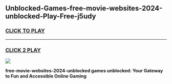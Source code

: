 
## Unblocked-Games-free-movie-websites-2024-unblocked-Play-Free-j5udy
<h3>
<a href="https://premium76.site?title=free-movie-websites-2024-unblocked&ref=18A1">CLICK TO PLAY</a></h3>
<hr>

<h3>
<a href="https://premium76.site?title=free-movie-websites-2024-unblocked&ref=18A1">CLICK 2 PLAY</a>
  
</h3>

<a href="https://premium76.site?title=free-movie-websites-2024-unblocked&ref=18A1"><img src="https://clearcache.store/games.png"></a>


**free-movie-websites-2024-unblocked games unblocked: Your Gateway to Fun and Accessible Online Gaming**
